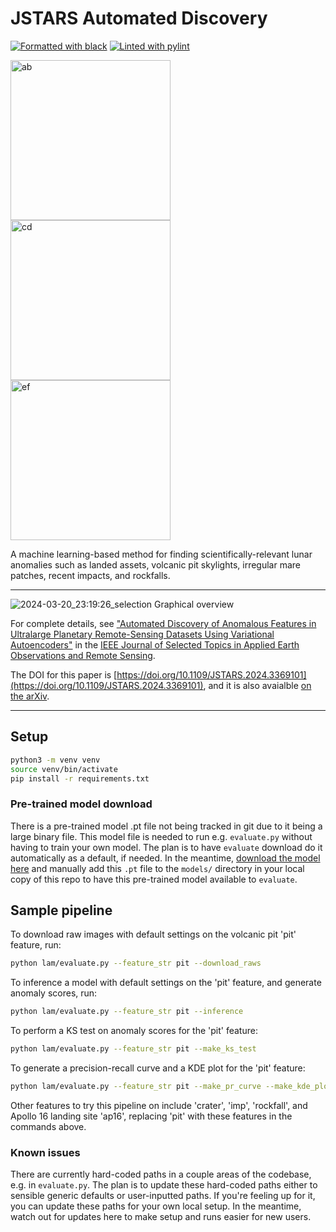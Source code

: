 JSTARS Automated Discovery
================

[![Formatted with black](https://img.shields.io/badge/code%20style-black-000000.svg)](https://github.com/ambv/black)
[![Linted with pylint](https://img.shields.io/badge/linting-pylint-green)](https://github.com/PyCQA/pylint)


<img width="256" alt="ab" src="https://github.com/lesnikow/jstars-automated-discovery/assets/8730814/90c589e3-168f-4863-8a7e-06b6fef172e7">
<img width="256" alt="cd" src="https://github.com/lesnikow/jstars-automated-discovery/assets/8730814/e15ecfd0-8d07-435f-8888-31e805c0fdc8">
<img width="256" alt="ef" src="https://github.com/lesnikow/jstars-automated-discovery/assets/8730814/8f861370-f4e1-4d1d-8dcb-5465bb25a476">

A machine learning-based method for finding scientifically-relevant lunar anomalies such as landed assets, volcanic pit skylights, irregular mare patches, recent impacts, and rockfalls. 

----
![2024-03-20_23:19:26_selection](https://github.com/lesnikow/jstars-automated-discovery/assets/8730814/25f8c8bd-86e2-4fda-8770-52dce2ac5595)
Graphical overview


For complete details, see ["Automated Discovery of Anomalous Features in Ultralarge Planetary Remote-Sensing Datasets Using Variational Autoencoders"](https://doi.org/10.1109/JSTARS.2024.3369101) in the [IEEE Journal of Selected Topics in Applied Earth Observations and Remote Sensing](https://www.grss-ieee.org/publications/journal-of-selected-topics-in-applied-earth-observations-and-remote-sensing/0).

The DOI for this paper is [https://doi.org/10.1109/JSTARS.2024.3369101](https://doi.org/10.1109/JSTARS.2024.3369101), and it is also avaialble [on the arXiv](https://arxiv.org/abs/2403.07424).

----


## Setup
```bash
python3 -m venv venv
source venv/bin/activate
pip install -r requirements.txt
```

### Pre-trained model download

There is a pre-trained model .pt file not being tracked in git due to it being a large binary file.
This model file is needed to run e.g. `evaluate.py` without having to train your own model. 
The plan is to have `evaluate` download do it automatically as a default, if needed.
In the meantime, [download the model here](https://drive.google.com/file/d/1m3xrnoFm0gyK_UUklZmpUGc5flqpAyuw/view?usp=sharing) and manually add this `.pt` file to the `models/` directory in your local copy of this repo to have this pre-trained model available to `evaluate`.

## Sample pipeline
To download raw images with default settings on the volcanic pit 'pit' feature, run:
```bash
python lam/evaluate.py --feature_str pit --download_raws
```
To inference a model with default settings on the 'pit' feature, and generate
anomaly scores, run:
```bash
python lam/evaluate.py --feature_str pit --inference
```
To perform a KS test on anomaly scores for the 'pit' feature:
```bash
python lam/evaluate.py --feature_str pit --make_ks_test
```
To generate a precision-recall curve and a KDE plot for the 'pit' feature:
```bash
python lam/evaluate.py --feature_str pit --make_pr_curve --make_kde_plot
```

Other features to try this pipeline on include 'crater', 'imp', 'rockfall', and Apollo 16 landing site 'ap16', replacing 'pit' with these features in the commands above.

### Known issues

There are currently hard-coded paths in a couple areas of the codebase, e.g. in `evaluate.py`. 
The plan is to update these hard-coded paths either to sensible generic defaults or user-inputted paths.
If you're feeling up for it, you can update these paths for your own local setup.
In the meantime, watch out for updates here to make setup and runs easier for new users. 




